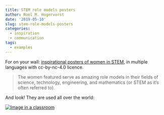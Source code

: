 ```yaml
---
title: STEM role models posters
author: Roel M. Hogervorst
date: '2019-05-10'
slug: stem-role-models-posters
categories:
  - inspiration
  - communication
tags:
  - examples
---
```



For on your wall: [inspirational posters of women in STEM](https://medium.com/nevertheless-podcast/stem-role-models-posters-2404424b37dd), 
in multiple languages with cc-by-nc-4.0 licence.

> The women featured serve as amazing role models in their fields of science, technology, engineering, and mathematics (or STEM as it’s often referred to).

And look! They are used all over the world: 

[![Image in a classroom](https://pbs.twimg.com/media/DzTknHGXQAYGG_x.jpg)](https://twitter.com/i/moments/1098246133535645698)



